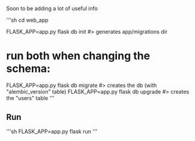 #

Soon to be adding a lot of useful info



'''sh
cd web_app

FLASK_APP=app.py flask db init #> generates app/migrations dir

# run both when changing the schema:
FLASK_APP=app.py flask db migrate #> creates the db (with "alembic_version" table)
FLASK_APP=app.py flask db upgrade #> creates the "users" table
'''

## Run

'''sh
FLASK_APP=app.py flask run
'''
